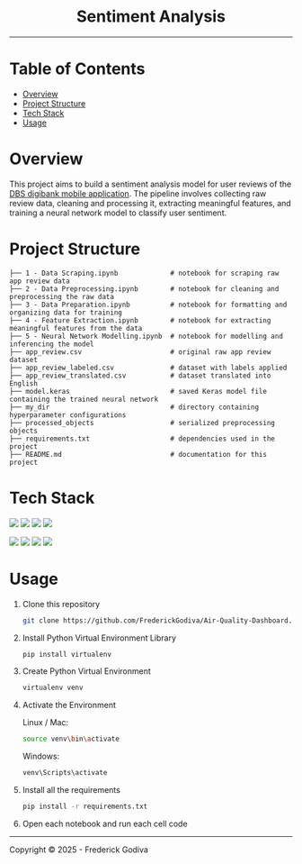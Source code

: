 <h1 align="center">Sentiment Analysis</h1>

---

# Table of Contents

- [Overview](#overview)
- [Project Structure](#project-structure)
- [Tech Stack](#tech-stack)
- [Usage](#usage)

# Overview

This project aims to build a sentiment analysis model for user reviews of the [DBS digibank mobile application](https://play.google.com/store/apps/details?id=com.dbs.id.pt.digitalbank&hl=id). The pipeline involves collecting raw review data, cleaning and processing it, extracting meaningful features, and training a neural network model to classify user sentiment.

# Project Structure

```
├── 1 - Data Scraping.ipynb             # notebook for scraping raw app review data 
├── 2 - Data Preprocessing.ipynb        # notebook for cleaning and preprocessing the raw data
├── 3 - Data Preparation.ipynb          # notebook for formatting and organizing data for training
├── 4 - Feature Extraction.ipynb        # notebook for extracting meaningful features from the data
├── 5 - Neural Network Modelling.ipynb  # notebook for modelling and inferencing the model
├── app_review.csv                      # original raw app review dataset
├── app_review_labeled.csv              # dataset with labels applied
├── app_review_translated.csv           # dataset translated into English
├── model.keras                         # saved Keras model file containing the trained neural network
├── my_dir                              # directory containing hyperparameter configurations
├── processed_objects                   # serialized preprocessing objects
├── requirements.txt                    # dependencies used in the project
├── README.md                           # documentation for this project
```

# Tech Stack

<a href="https://www.python.org/"><img src="https://img.shields.io/badge/Python-FFD43B?style=for-the-badge&logo=python&logoColor=blue" /></a>
<a href="https://pandas.pydata.org/"><img src="https://img.shields.io/badge/Pandas-2C2D72?style=for-the-badge&logo=pandas&logoColor=white"/></a>
<a href="https://numpy.org/"><img src="https://img.shields.io/badge/Numpy-777BB4?style=for-the-badge&logo=numpy&logoColor=white"/></a>
<a href="https://scikit-learn.org/"><img src="https://img.shields.io/badge/scikit_learn-F7931E?style=for-the-badge&logo=scikit-learn&logoColor=white"/></a>

<a href="https://www.tensorflow.org/"><img src="https://img.shields.io/badge/TensorFlow-FF6F00?style=for-the-badge&logo=TensorFlow&logoColor=white"/></a>
<a href="https://keras.io/"><img src="https://img.shields.io/badge/Keras-FF0000?style=for-the-badge&logo=keras&logoColor=white"/></a>
<a href="https://jupyter.org/"><img src="https://img.shields.io/badge/Jupyter-F37626.svg?&style=for-the-badge&logo=Jupyter&logoColor=white"/></a>
<a href="#"><img src="https://img.shields.io/badge/Shell_Script-121011?style=for-the-badge&logo=gnu-bash&logoColor=white"/></a>

# Usage

1. Clone this repository

   ```bash
   git clone https://github.com/FrederickGodiva/Air-Quality-Dashboard.git
   ```

2. Install Python Virtual Environment Library

   ```bash
   pip install virtualenv
   ```
   
3. Create Python Virtual Environment

   ```bash
   virtualenv venv
   ```
   
4. Activate the Environment

   Linux / Mac:
   ```bash
   source venv\bin\activate
   ```

   Windows:
   ```bash
   venv\Scripts\activate
   ```
   
5. Install all the requirements

   ```bash
   pip install -r requirements.txt
   ```
   
6. Open each notebook and run each cell code

---

Copyright &copy; 2025 - Frederick Godiva
